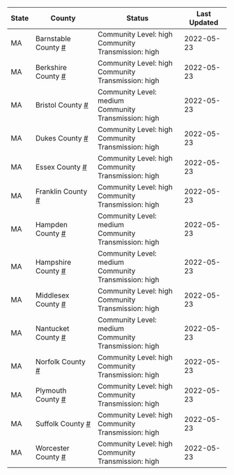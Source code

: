State | County | Status | Last Updated
--- | --- | --- | --- 
MA | Barnstable County <a href="#barnstable_county">#</a> | <a name="barnstable_county"></a>Community Level: high<br/>Community Transmission: high | 2022-05-23
MA | Berkshire County <a href="#berkshire_county">#</a> | <a name="berkshire_county"></a>Community Level: high<br/>Community Transmission: high | 2022-05-23
MA | Bristol County <a href="#bristol_county">#</a> | <a name="bristol_county"></a>Community Level: medium<br/>Community Transmission: high | 2022-05-23
MA | Dukes County <a href="#dukes_county">#</a> | <a name="dukes_county"></a>Community Level: high<br/>Community Transmission: high | 2022-05-23
MA | Essex County <a href="#essex_county">#</a> | <a name="essex_county"></a>Community Level: high<br/>Community Transmission: high | 2022-05-23
MA | Franklin County <a href="#franklin_county">#</a> | <a name="franklin_county"></a>Community Level: high<br/>Community Transmission: high | 2022-05-23
MA | Hampden County <a href="#hampden_county">#</a> | <a name="hampden_county"></a>Community Level: medium<br/>Community Transmission: high | 2022-05-23
MA | Hampshire County <a href="#hampshire_county">#</a> | <a name="hampshire_county"></a>Community Level: medium<br/>Community Transmission: high | 2022-05-23
MA | Middlesex County <a href="#middlesex_county">#</a> | <a name="middlesex_county"></a>Community Level: high<br/>Community Transmission: high | 2022-05-23
MA | Nantucket County <a href="#nantucket_county">#</a> | <a name="nantucket_county"></a>Community Level: medium<br/>Community Transmission: high | 2022-05-23
MA | Norfolk County <a href="#norfolk_county">#</a> | <a name="norfolk_county"></a>Community Level: high<br/>Community Transmission: high | 2022-05-23
MA | Plymouth County <a href="#plymouth_county">#</a> | <a name="plymouth_county"></a>Community Level: high<br/>Community Transmission: high | 2022-05-23
MA | Suffolk County <a href="#suffolk_county">#</a> | <a name="suffolk_county"></a>Community Level: high<br/>Community Transmission: high | 2022-05-23
MA | Worcester County <a href="#worcester_county">#</a> | <a name="worcester_county"></a>Community Level: high<br/>Community Transmission: high | 2022-05-23
